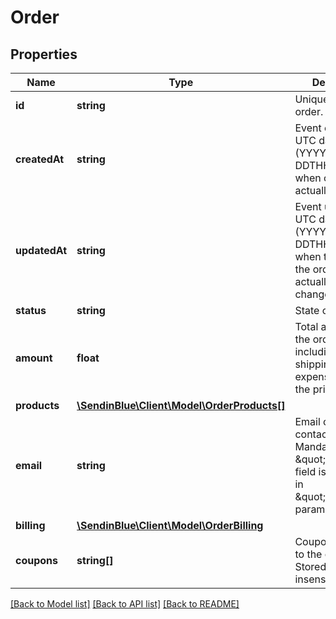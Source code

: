 # Order

## Properties
Name | Type | Description | Notes
------------ | ------------- | ------------- | -------------
**id** | **string** | Unique ID of the order. | 
**createdAt** | **string** | Event occurrence UTC date-time (YYYY-MM-DDTHH:mm:ssZ), when order is actually created. | 
**updatedAt** | **string** | Event updated UTC date-time (YYYY-MM-DDTHH:mm:ssZ), when the status of the order is actually changed/updated. | 
**status** | **string** | State of the order. | 
**amount** | **float** | Total amount of the order, including all shipping expenses, tax and the price of items. | 
**products** | [**\SendinBlue\Client\Model\OrderProducts[]**](OrderProducts.md) |  | 
**email** | **string** | Email of the contact, Mandatory if \&quot;phone\&quot; field is not passed in \&quot;billing\&quot; parameter. | [optional] 
**billing** | [**\SendinBlue\Client\Model\OrderBilling**](OrderBilling.md) |  | [optional] 
**coupons** | **string[]** | Coupons applied to the order. Stored case insensitive. | [optional] 

[[Back to Model list]](../../README.md#documentation-for-models) [[Back to API list]](../../README.md#documentation-for-api-endpoints) [[Back to README]](../../README.md)


